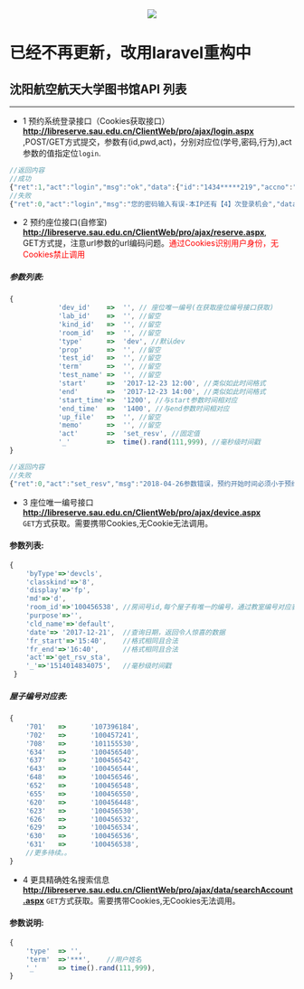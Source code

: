 <center><img src="https://ss0.baidu.com/6ONWsjip0QIZ8tyhnq/it/u=2177129568,1664756007&fm=58" /></center>
<h1>已经不再更新，改用laravel重构中</h1>
<h2>沈阳航空航天大学图书馆API 列表</h2><hr>

- 1  预约系统登录接口（Cookies获取接口）  
<b>http://libreserve.sau.edu.cn/ClientWeb/pro/ajax/login.aspx</b><br> ,POST/GET方式提交，参数有(id,pwd,act)，分别对应位(学号,密码,行为),act参数的值指定位<code>login</code>.
```javascript
//返回内容
//成功
{"ret":1,"act":"login","msg":"ok","data":{"id":"1434*****219","accno":"100***214","name":"***","phone":"18940046581","email":"283733387@qq.com","msn":"","ident":"4194560","dept":"安全工程学院","deptid":"1004***3","tutor":null,"tutorid":null,"cls":"安全1**2","clsid":"100***636","receive":true,"tsta":null,"rtsta":null,"pro":null,"score":100,"credit":[["研修间","100","100",""],["未启用","100","100",""]],"role":"13***30"},"ext":null}
//失败
{"ret":0,"act":"login","msg":"您的密码输入有误-本IP还有【4】次登录机会","data":null,"ext":null}
```

- 2  预约座位接口(自修室)  
<b>http://libreserve.sau.edu.cn/ClientWeb/pro/ajax/reserve.aspx</b>,  
GET方式提，注意url参数的url编码问题。<font color="red">通过Cookies识别用户身份，无Cookies禁止调用</font>

<h5>参数列表:</h5>  

```javascript
{
            'dev_id'    =>  '', // 座位唯一编号(在获取座位编号接口获取)
            'lab_id'    =>  '', //留空
            'kind_id'   =>  '', //留空
            'room_id'   =>  '', //留空
            'type'      =>  'dev', //默认dev
            'prop'      =>  '', //留空
            'test_id'   =>  '', //留空
            'term'      =>  '', //留空
            'test_name' =>  '', //留空
            'start'     =>  '2017-12-23 12:00', //类似如此时间格式
            'end'       =>  '2017-12-23 14:00', //类似如此时间格式
            'start_time'=>  '1200', //与start参数时间相对应
            'end_time'  =>  '1400', //与end参数时间相对应
            'up_file'   =>  '', //留空
            'memo'      =>  '', //留空
            'act'       =>  'set_resv', //固定值
            '_'         =>  time().rand(111,999), //毫秒级时间戳
}
```

```javascript
//返回内容
//失败
{"ret":0,"act":"set_resv","msg":"2018-04-26参数错误，预约开始时间必须小于预约结束时间","data":null,"ext":null}
```


- 3  座位唯一编号接口
<b>http://libreserve.sau.edu.cn/ClientWeb/pro/ajax/device.aspx</b>  
<code>GET</code>方式获取。需要携带Cookies,无Cookie无法调用。
<h4>参数列表:</h4>

```javascript
{
    'byType'=>'devcls',
    'classkind'=>'8',
    'display'=>'fp',
    'md'=>'d',
    'room_id'=>'100456538', //房间号id,每个屋子有唯一的编号，通过教室编号对应表获得
    'purpose'=>'',
    'cld_name'=>'default',
    'date'=> '2017-12-21',  //查询日期，返回令人惊喜的数据
    'fr_start'=>'15:40',    //格式相同且合法
    'fr_end'=>'16:40',      //格式相同且合法
    'act'=>'get_rsv_sta',
    '_'=>'1514014834075',   //毫秒级时间戳
 }
```
 <h5>屋子编号对应表:</h5>
 
```javascript
{
    '701'   =>      '107396184',
    '702'   =>      '100457241',
    '708'   =>      '101155530',
    '634'   =>      '100456540',
    '637'   =>      '100456542',
    '643'   =>      '100456544',
    '648'   =>      '100456546',
    '652'   =>      '100456548',
    '655'   =>      '100456550',
    '620'   =>      '100456448',
    '623'   =>      '100456530',
    '626'   =>      '100456532',
    '629'   =>      '100456534',
    '630'   =>      '100456536',
    '631'   =>      '100456538',
    //更多待续。。
}
```

- 4 更具精确姓名搜索信息
<b>http://libreserve.sau.edu.cn/ClientWeb/pro/ajax/data/searchAccount.aspx</b>
<code>GET</code>方式获取。需要携带Cookies,无Cookies无法调用。
<h4>参数说明:</h4>

```javascript
{
    'type'  => '',
    'term'  =>'***',    //用户姓名
    '_'     => time().rand(111,999),
}
```



